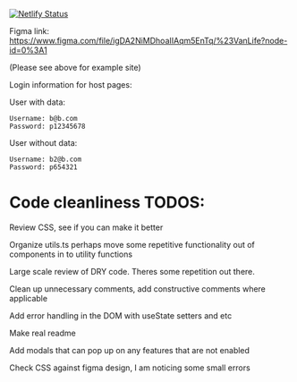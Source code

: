 [![Netlify Status](https://api.netlify.com/api/v1/badges/8a0a253c-0b82-41ee-9650-a70171405b74/deploy-status)](https://app.netlify.com/sites/startling-biscuit-830178/deploys)

Figma link: https://www.figma.com/file/igDA2NiMDhoaIIAqm5EnTq/%23VanLife?node-id=0%3A1

(Please see above for example site)

Login information for host pages:

User with data:

```
Username: b@b.com
Password: p12345678
```

User without data:

```
Username: b2@b.com
Password: p654321
```

# Code cleanliness TODOS:

Review CSS, see if you can make it better

Organize utils.ts perhaps move some repetitive functionality out of components in to utility functions

Large scale review of DRY code. Theres some repetition out there.

Clean up unnecessary comments, add constructive comments where applicable

Add error handling in the DOM with useState setters and etc

Make real readme

Add modals that can pop up on any features that are not enabled

Check CSS against figma design, I am noticing some small errors

